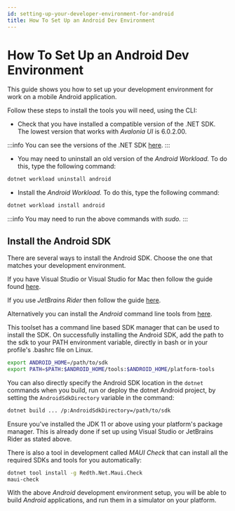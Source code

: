 ```yaml
---
id: setting-up-your-developer-environment-for-android
title: How To Set Up an Android Dev Environment
---
```


# How To Set Up an Android Dev Environment

This guide shows you how to set up your development environment for work on a mobile Android application.

Follow these steps to install the tools you will need, using the CLI:

-  Check that you have installed a compatible version of the .NET SDK. The lowest version that works with _Avalonia UI_ is 6.0.2.00.

:::info
You can see the versions of the .NET SDK [here](https://dotnet.microsoft.com/en-us/download/dotnet).
:::

-  You may need to uninstall an old version of the _Android Workload._ To do this, type the following command:

```bash
dotnet workload uninstall android
```

-  Install the _Android Workload._ To do this, type the following command:

```bash
dotnet workload install android
```

:::info
You may need to run the above commands with _sudo._
:::

## Install the Android SDK

There are several ways to install the Android SDK. Choose the one that matches your development environment.

If you have Visual Studio or Visual Studio for Mac then follow the guide found [here](https://docs.microsoft.com/en-us/xamarin/android/get-started/installation/android-sdk).

If you use _JetBrains Rider_ then follow the guide [here](https://www.jetbrains.com/help/rider/Xamarin.html).

Alternatively you can install the _Android_ command line tools from [here](https://developer.android.com/studio#command-tools).

This toolset has a command line based SDK manager that can be used to install the SDK. On successfully installing the Android SDK, add the path to the sdk to your PATH environment variable, directly in bash or in your profile's .bashrc file on Linux.
```bash
export ANDROID_HOME=/path/to/sdk
export PATH=$PATH:$ANDROID_HOME/tools:$ANDROID_HOME/platform-tools
```
You can also directly specify the Android SDK location in the `dotnet` commands when you build, run or deploy the dotnet Android project, by setting the `AndroidSdkDirectory` variable in the command:
```bash
dotnet build ... /p:AndroidSdkDirectory=/path/to/sdk
```
Ensure you've installed the JDK 11 or above using your platform's package manager. This is already done if set up using Visual Studio or JetBrains Rider as stated above.

There is also a tool in development called _MAUI Check_ that can install all the required SDKs and tools for you automatically:

```bash
dotnet tool install -g Redth.Net.Maui.Check
maui-check
```

With the above _Android_ development environment setup, you will be able to build _Android_ applications, and run them in a simulator on your platform.
